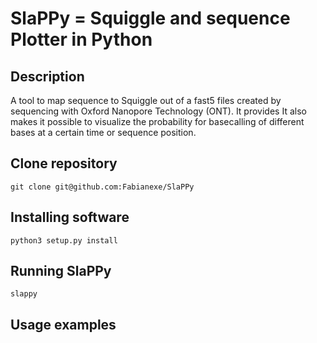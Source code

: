 # **SlaPPy** = **S**quigg**l**e **a**nd sequence **P**lotter in **Py**thon

## Description

A tool to map sequence to Squiggle out of a fast5 files created by sequencing with Oxford Nanopore Technology (ONT). It provides It also makes it possible to visualize the probability for basecalling of different bases at a certain time or sequence position.

## Clone repository

```
git clone git@github.com:Fabianexe/SlaPPy
```

## Installing software

```
python3 setup.py install
```

## Running SlaPPy

```
slappy
``` 

## Usage examples


